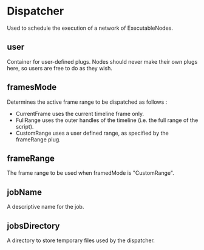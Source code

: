 # Dispatcher

Used to schedule the execution of a network
of ExecutableNodes.

## user

 Container for user-defined plugs. Nodes
should never make their own plugs here,
so users are free to do as they wish.

## framesMode

 Determines the active frame range to be dispatched as
follows :

  - CurrentFrame uses the current timeline frame only.
  - FullRange uses the outer handles of the timeline
    (i.e. the full range of the script).
  - CustomRange uses a user defined range, as specified by
    the frameRange plug.

## frameRange

 The frame range to be used when framedMode is "CustomRange".

## jobName

 A descriptive name for the job.

## jobsDirectory

 A directory to store temporary files used by the dispatcher.

